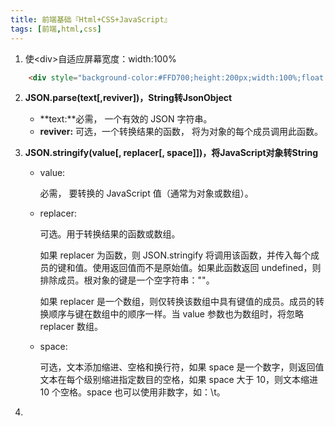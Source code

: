 ```yaml
---
title: 前端基础『Html+CSS+JavaScript』
tags: [前端,html,css]
---
```


1. 使\<div>自适应屏幕宽度：width:100%

```html
    <div style="background-color:#FFD700;height:200px;width:100%;float:left;">
```

2. **JSON.parse(text[,reviver])，String转JsonObject**
   - **text:**必需， 一个有效的 JSON 字符串。
   - **reviver:** 可选，一个转换结果的函数， 将为对象的每个成员调用此函数。

3. **JSON.stringify(value[, replacer[, space]])，将JavaScript对象转String**

   - value:

     必需， 要转换的 JavaScript 值（通常为对象或数组）。

   - replacer:

     可选。用于转换结果的函数或数组。

     如果 replacer 为函数，则 JSON.stringify 将调用该函数，并传入每个成员的键和值。使用返回值而不是原始值。如果此函数返回 undefined，则排除成员。根对象的键是一个空字符串：""。

     如果 replacer 是一个数组，则仅转换该数组中具有键值的成员。成员的转换顺序与键在数组中的顺序一样。当 value 参数也为数组时，将忽略 replacer 数组。

   - space:

     可选，文本添加缩进、空格和换行符，如果 space 是一个数字，则返回值文本在每个级别缩进指定数目的空格，如果 space 大于 10，则文本缩进 10 个空格。space 也可以使用非数字，如：\t。

4. 